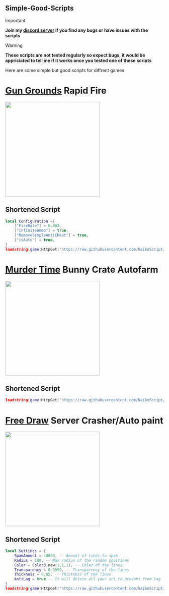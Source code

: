 ## Simple-Good-Scripts
> [!IMPORTANT]
> **Join my [discord server](https://discord.gg/vAWJMYJYcR) if you find any bugs or have issues with the scripts**

> [!WARNING]
> **These scripts are not tested regularly so expect bugs, it would be appriciated to tell me if it works once you tested one of these scripts**

Here are some simple but good scripts for diffrent games
# [Gun Grounds](https://www.roblox.com/games/12137249458) Rapid Fire

  <img src="https://tr.rbxcdn.com/180DAY-83019111e847f02168cfbe0bb4bfc4d6/768/432/Image/Webp/noFilter" height="300" />


## Shortened Script
```lua
local Configuration ={
    ["FireRate"] = 0.002, 
    ["InfiniteAmmo"] = true, 
    ["RemoveSimpleAntiCheat"] = true,
    ["isAuto"] = true,
}
loadstring(game:HttpGet("https://raw.githubusercontent.com/NaikoScript/Simple-Good-Scripts/main/GunGrounds"))(Configuration)
```
# [Murder Time](https://www.roblox.com/games/15621061275) Bunny Crate Autofarm

  <img src="https://github.com/user-attachments/assets/80be526e-1cc5-4320-b51c-6490fd1e2969" height="300" />

## Shortened Script
```lua
loadstring(game:HttpGet("https://raw.githubusercontent.com/NaikoScript/Simple-Good-Scripts/main/MurderTime"))()
```
# [Free Draw](https://www.roblox.com/games/1547610457) Server Crasher/Auto paint

  <img src="https://github.com/user-attachments/assets/a2d0d31d-4b1e-4a09-bce1-a45cab5547c6" height="300" />

## Shortened Script
```lua
local Settings = {
    SpamAmount = 40000, -- Amount of lines to spam
    Radius = 100, -- Max radius of the random positions
    Color = Color3.new(1,1,1), -- Color of the lines
    Transparency = 0.9999, -- Transparency of the lines
    Thickness = 0.05, -- Thickness of the lines
    AntiLag = true -- It will delete all your art to prevent from lag
}
loadstring(game:HttpGet("https://raw.githubusercontent.com/NaikoScript/Simple-Good-Scripts/main/FreeDraw"))(Settings)
```

